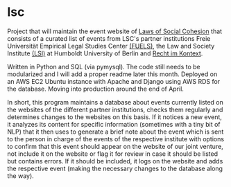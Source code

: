 # lsc
Project that will maintain the event website of <a href="https://www.laws-of-social-cohesion.de/Events/index.html">Laws of Social Cohesion</a> that consists of a curated list of events from LSC's partner institutions Freie Universität Empirical Legal Studies Center <a href="https://www.jura.fu-berlin.de/en/forschung/fuels">(FUELS)</a>, the Law and Society Institute <a href="https://www.rewi.hu-berlin.de/en/lf/oe/lsi?set_language=en">(LSI)</a> at Humboldt University of Berlin and <a href="https://www.rechtimkontext.de/en/start/">Recht im Kontext</a>.

Written in Python and SQL (via pymysql). The code still needs to be modularized and I will add a proper readme later this month.
Deployed on an AWS EC2 Ubuntu instance with Apache and Django using AWS RDS for the database. Moving into production around the end of April.

In short, this program maintains a database about events currently listed on the websites of the different partner institutions, checks them regularly and determines changes to the websites on this basis. If it notices a new event, it analyzes its content for specific information (sometimes with a tiny bit of NLP) that it then uses to generate a brief note about the event which is sent to the person in charge of the events of the respective institute with options to confirm that this event should appear on the website of our joint venture, not include it on the website or flag it for review in case it should be listed but contains errors. If it should be included, it logs on the website and adds the respective event (making the necessary changes to the database along the way).

